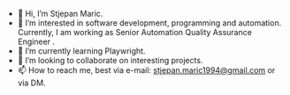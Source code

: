 - 👋 Hi, I’m Stjepan Maric.
- 👀 I’m interested in software development, programming and automation. Currently, I am working as Senior Automation Quality Assurance Engineer .
- 🌱 I’m currently learning Playwright.
- 💞️ I’m looking to collaborate on interesting projects.
- 📫 How to reach me, best via e-mail: stjepan.maric1994@gmail.com  or via DM.

<!---
ThyrusZg/ThyrusZg is a ✨ special ✨ repository because its `README.md` (this file) appears on your GitHub profile.
You can click the Preview link to take a look at your changes.
--->
